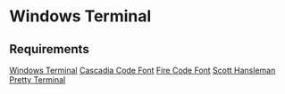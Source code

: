 # Windows Terminal

## Requirements
[Windows Terminal](https://www.microsoft.com/en-za/p/windows-terminal/9n0dx20hk701?activetab=pivot:overviewtab)
[Cascadia Code Font](https://github.com/microsoft/cascadia-code/releases?WT.mc_id=-blog-scottha)
[Fire Code Font](https://github.com/tonsky/FiraCode)
[Scott Hansleman Pretty Terminal](https://www.hanselman.com/blog/HowToMakeAPrettyPromptInWindowsTerminalWithPowerlineNerdFontsCascadiaCodeWSLAndOhmyposh.aspx)
